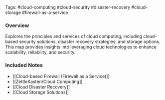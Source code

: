 Tags: #cloud-computing #cloud-security #disaster-recovery #cloud-storage #firewall-as-a-service

### Overview

Explores the principles and services of cloud computing, including cloud-based security solutions, disaster recovery strategies, and storage options. This map provides insights into leveraging cloud technologies to enhance scalability, reliability, and security.

### Included Notes

- [[Cloud-based Firewall (Firewall as a Service)]]
- [[ZettleKasten/Cloud Computing]]
- [[Cloud Disaster Recovery]]
- [[Cloud Storage Solutions]]